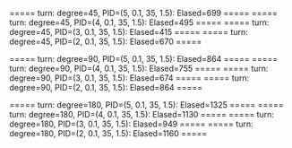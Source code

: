 ===== turn: degree=45, PID=(5, 0.1, 35, 1.5): Elased=699 =====
===== turn: degree=45, PID=(4, 0.1, 35, 1.5): Elased=495 =====
===== turn: degree=45, PID=(3, 0.1, 35, 1.5): Elased=415 =====
===== turn: degree=45, PID=(2, 0.1, 35, 1.5): Elased=670 =====

===== turn: degree=90, PID=(5, 0.1, 35, 1.5): Elased=864 =====
===== turn: degree=90, PID=(4, 0.1, 35, 1.5): Elased=755 =====
===== turn: degree=90, PID=(3, 0.1, 35, 1.5): Elased=674 =====
===== turn: degree=90, PID=(2, 0.1, 35, 1.5): Elased=864 =====

===== turn: degree=180, PID=(5, 0.1, 35, 1.5): Elased=1325 =====
===== turn: degree=180, PID=(4, 0.1, 35, 1.5): Elased=1130 =====
===== turn: degree=180, PID=(3, 0.1, 35, 1.5): Elased=949 =====
===== turn: degree=180, PID=(2, 0.1, 35, 1.5): Elased=1160 =====
